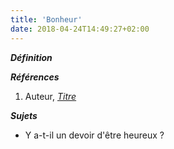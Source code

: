 ```yaml
---
title: 'Bonheur'
date: 2018-04-24T14:49:27+02:00
---
```


***Définition*** 

>

***Références***

1. Auteur, <u>*Titre*</u>

***Sujets***

- Y a-t-il un devoir d'être heureux ?
